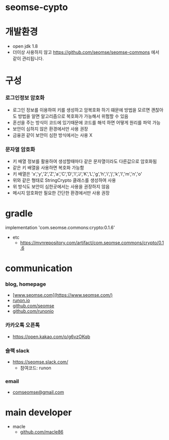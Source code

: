 # seomse-cypto

# 개발환경
- open jdk 1.8
- 더이상 사용하지 않고 https://github.com/seomse/seomse-commons 에서 같이 관리됩니다.

# 구성
### 로그인정보 암호화
 - 로그인 정보를 이용하여 키를 생성하고 암복호화 하기 떄문에 방법을 모르면 괜찮아도
   방법을 알면 알고리즘으로 복호화가 가능해서 위험할 수 있음
 - 혼선을 주는 방식이 코드에 있기때문에 코드를 해석 하면 어떻게 원리를 파악 가능  
 - 보안이 심하지 않은 환경에서만 사용 권장
 - 금융권 같이 보안이 심한 방식에서는 사용 X
 
### 문자열 암호화 
 - 키 배열 정보를 활용하여 생성할때마다 같은 문자열이라도 다른값으로 암호화됨
 - 같은 키 배열을 사용하면 복호화 가능함
 - 키 배열은  'x','y','2','Z','a','C','D','I','J','K','L','g','h','i','j','k','l','m','n','o'
 - 위와 같은 형태로  StringCrypto 클래스를 생성하여 사용
 - 위 방식도 보안이 심한곳에서는 사용을 권장하지 않음 
 - 메시지 암호화만 필요한 간단한 환경에서만 사용 권장
 
# gradle
implementation 'com.seomse.commons:crypto:0.1.6'
- etc
  - https://mvnrepository.com/artifact/com.seomse.commons/crypto/0.1.6

# communication
### blog, homepage
- [www.seomse.com](https://www.seomse.com/)
- [runon.io](https://runon.io)
- [github.com/seomse](https://github.com/seomse)
- [github.com/runonio](https://github.com/runonio)

### 카카오톡 오픈톡
 - https://open.kakao.com/o/g6vzOKqb

### 슬랙 slack
- https://seomse.slack.com/
  - 참여코드: runon

### email
 - comseomse@gmail.com
 
 
# main developer
 - macle
    -  [github.com/macle86](https://github.com/macle86)
